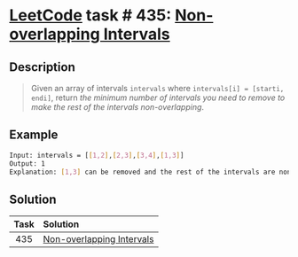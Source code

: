 # [LeetCode][leetcode] task # 435: [Non-overlapping Intervals][task]

Description
-----------

> Given an array of intervals `intervals` where `intervals[i] = [starti, endi]`,
> return _the minimum number of intervals you need to remove to make the rest of the intervals non-overlapping_.

 Example
-------

```sh
Input: intervals = [[1,2],[2,3],[3,4],[1,3]]
Output: 1
Explanation: [1,3] can be removed and the rest of the intervals are non-overlapping.
```

Solution
--------

| Task | Solution                              |
|:----:|:--------------------------------------|
| 435  | [Non-overlapping Intervals][solution] |


[leetcode]: <http://leetcode.com/>
[task]: <https://leetcode.com/problems/non-overlapping-intervals/>
[solution]: <https://github.com/wellaxis/praxis-leetcode/blob/main/src/main/java/com/witalis/praxis/leetcode/task/h5/p435/option/Practice.java>
